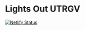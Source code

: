 # Lights Out UTRGV

[![Netlify Status](https://api.netlify.com/api/v1/badges/29b8a059-358f-4474-bbf4-bfa5c462ba6b/deploy-status)](https://app.netlify.com/sites/lightsoututrgv/deploys)
